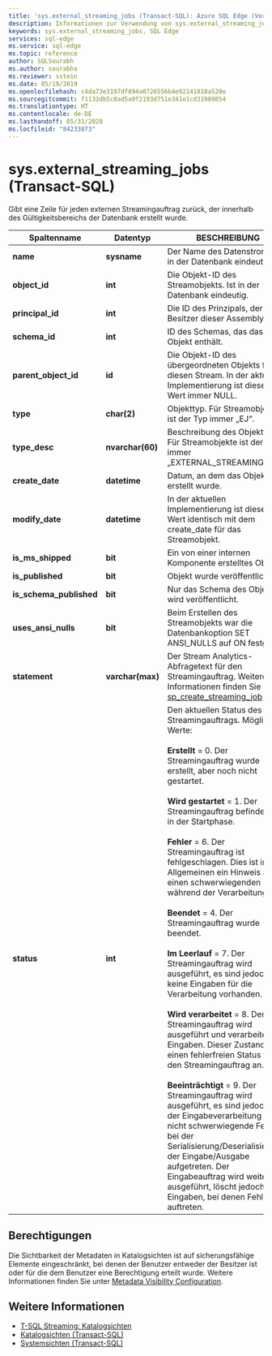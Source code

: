 ```yaml
---
title: 'sys.external_streaming_jobs (Transact-SQL): Azure SQL Edge (Vorschau)'
description: Informationen zur Verwendung von sys.external_streaming_jobs in Azure SQL Edge (Vorschau)
keywords: sys.external_streaming_jobs, SQL Edge
services: sql-edge
ms.service: sql-edge
ms.topic: reference
author: SQLSourabh
ms.author: sourabha
ms.reviewer: sstein
ms.date: 05/19/2019
ms.openlocfilehash: c4da73e3197df894a0726556b4e92141818a520e
ms.sourcegitcommit: f1132db5c8ad5a0f2193d751e341e1cd31989854
ms.translationtype: HT
ms.contentlocale: de-DE
ms.lasthandoff: 05/31/2020
ms.locfileid: "84233073"
---
```

# <a name="sysexternal_streaming_jobs-transact-sql"></a>sys.external_streaming_jobs (Transact-SQL)

Gibt eine Zeile für jeden externen Streamingauftrag zurück, der innerhalb des Gültigkeitsbereichs der Datenbank erstellt wurde.

|Spaltenname|Datentyp|BESCHREIBUNG|  
|-----------------|---------------|-----------------|
|**name**|**sysname**|Der Name des Datenstroms. Ist in der Datenbank eindeutig.|
|**object_id**|**int**|Die Objekt-ID des Streamobjekts. Ist in der Datenbank eindeutig.|
|**principal_id**|**int**|Die ID des Prinzipals, der Besitzer dieser Assembly ist.|
|**schema_id**|**int**| ID des Schemas, das das Objekt enthält.|
|**parent_object_id**|**id**| Die Objekt-ID des übergeordneten Objekts für diesen Stream. In der aktuellen Implementierung ist dieser Wert immer NULL.|
|**type**|**char(2)**|Objekttyp. Für Streamobjekte ist der Typ immer „EJ“.|
|**type_desc**|**nvarchar(60)**| Beschreibung des Objekttyps. Für Streamobjekte ist der Typ immer „EXTERNAL_STREAMING_JOB“.|
|**create_date**|**datetime**| Datum, an dem das Objekt erstellt wurde.|
|**modify_date**|**datetime**| In der aktuellen Implementierung ist dieser Wert identisch mit dem create_date für das Streamobjekt. |
|**is_ms_shipped**|**bit**| Ein von einer internen Komponente erstelltes Objekt.|  
|**is_published**|**bit**| Objekt wurde veröffentlicht.|  
|**is_schema_published**|**bit**|Nur das Schema des Objekts wird veröffentlicht.|
|**uses_ansi_nulls**|**bit**| Beim Erstellen des Streamobjekts war die Datenbankoption SET ANSI_NULLS auf ON festgelegt.|
|**statement**|**varchar(max)**| Der Stream Analytics-Abfragetext für den Streamingauftrag. Weitere Informationen finden Sie unter [sp_create_streaming_job](overview.md) |
|**status**|**int**| Den aktuellen Status des Streamingauftrags. Mögliche Werte: <br /><br /> **Erstellt** = 0. Der Streamingauftrag wurde erstellt, aber noch nicht gestartet. <br /><br /> **Wird gestartet** = 1. Der Streamingauftrag befindet sich in der Startphase. <br /><br /> **Fehler** = 6. Der Streamingauftrag ist fehlgeschlagen. Dies ist im Allgemeinen ein Hinweis auf einen schwerwiegenden Fehler während der Verarbeitung. <br /><br /> **Beendet** = 4. Der Streamingauftrag wurde beendet. <br /><br /> **Im Leerlauf** = 7. Der Streamingauftrag wird ausgeführt, es sind jedoch keine Eingaben für die Verarbeitung vorhanden. <br /><br /> **Wird verarbeitet** = 8. Der Streamingauftrag wird ausgeführt und verarbeitet Eingaben. Dieser Zustand zeigt einen fehlerfreien Status für den Streamingauftrag an. <br /><br /> **Beeinträchtigt** = 9. Der Streamingauftrag wird ausgeführt, es sind jedoch bei der Eingabeverarbeitung einige nicht schwerwiegende Fehler bei der Serialisierung/Deserialisierung der Eingabe/Ausgabe aufgetreten. Der Eingabeauftrag wird weiterhin ausgeführt, löscht jedoch Eingaben, bei denen Fehler auftreten.|

## <a name="permissions"></a>Berechtigungen

Die Sichtbarkeit der Metadaten in Katalogsichten ist auf sicherungsfähige Elemente eingeschränkt, bei denen der Benutzer entweder der Besitzer ist oder für die dem Benutzer eine Berechtigung erteilt wurde. Weitere Informationen finden Sie unter [Metadata Visibility Configuration](/sql/relational-databases/security/metadata-visibility-configuration/).

## <a name="see-also"></a>Weitere Informationen

- [T-SQL Streaming: Katalogsichten](overview.md)
- [Katalogsichten (Transact-SQL)](/sql/relational-databases/system-catalog-views/catalog-views-transact-sql/)
- [Systemsichten (Transact-SQL)](/sql/t-sql/language-reference/)

